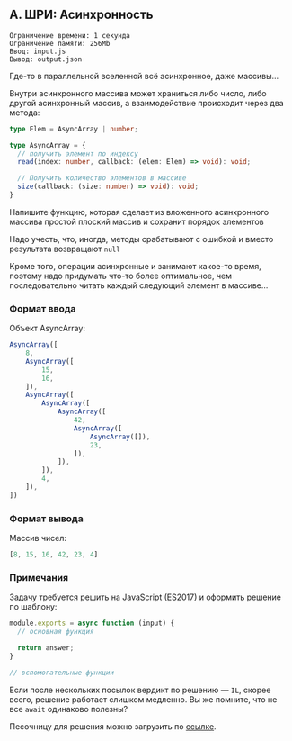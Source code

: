 ## A. ШРИ: Асинхронность

```
Ограничение времени: 1 секунда
Ограничение памяти: 256Mb
Ввод: input.js
Вывод: output.json
```

Где-то в параллельной вселенной всё асинхронное, даже массивы...

Внутри асинхронного массива может храниться либо число, либо другой асинхронный массив, а взаимодействие происходит через два метода:

```typescript
type Elem = AsyncArray | number;

type AsyncArray = {  
  // получить элемент по индексу  
  read(index: number, callback: (elem: Elem) => void): void;

  // Получить количество элементов в массиве  
  size(callback: (size: number) => void): void;  
}
```

Напишите функцию, которая сделает из вложенного асинхронного массива простой плоский массив и сохранит порядок элементов

Надо учесть, что, иногда, методы срабатывают с ошибкой и вместо результата возвращают `null`

Кроме того, операции асинхронные и занимают какое-то время, поэтому надо придумать что-то более оптимальное, чем последовательно читать каждый следующий элемент в массиве...

### Формат ввода

Объект AsyncArray:

```javascript
AsyncArray([  
    8,  
    AsyncArray([  
        15,  
        16,  
    ]),  
    AsyncArray([  
        AsyncArray([  
            AsyncArray([  
                42,  
                AsyncArray([  
                    AsyncArray([]),  
                    23,  
                ]),  
            ]),  
        ]),  
        4,  
    ]),
])
```

### Формат вывода

Массив чисел:
```javascript
[8, 15, 16, 42, 23, 4]
```

### Примечания
Задачу требуется решить на JavaScript (ES2017) и оформить решение по шаблону:

```javascript
module.exports = async function (input) {  
  // основная функция

  return answer;  
}

// вспомогательные функции
```

Если после нескольких посылок вердикт по решению — `IL`, скорее всего, решение работает слишком медленно. Вы же помните, что не все `await` одинаково полезны?

Песочницу для решения можно загрузить по [ссылке](https://contest.yandex.ru/contest/39094/download/A/).